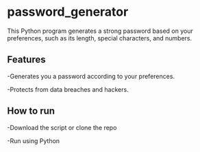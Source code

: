 # password_generator
This Python program generates a strong password based on your preferences, such as its length, special characters, and numbers.

## Features
-Generates you a password according to your preferences.

-Protects from data breaches and hackers.

## How to run
-Download the script or clone the repo

-Run using Python
